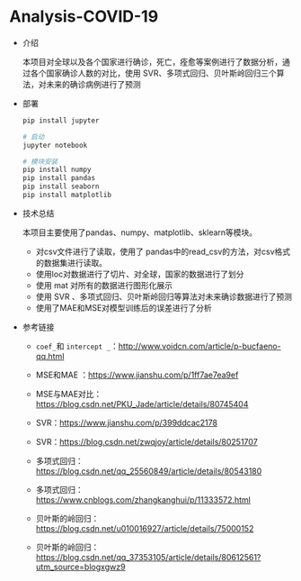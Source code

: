# Analysis-COVID-19

+ 介绍

  本项目对全球以及各个国家进行确诊，死亡，痊愈等案例进行了数据分析，通过各个国家确诊人数的对比，使用 SVR、多项式回归、贝叶斯岭回归三个算法，对未来的确诊病例进行了预测

+ 部署

  ```python
  pip install jupyter
  
  # 启动
  jupyter notebook
  
  # 模块安装
  pip install numpy
  pip install pandas
  pip install seaborn
  pip install matplotlib
  ```

+ 技术总结

  本项目主要使用了pandas、numpy、matplotlib、sklearn等模块。

  - 对csv文件进行了读取，使用了 pandas中的read_csv的方法，对csv格式的数据集进行读取。
  - 使用loc对数据进行了切片、对全球，国家的数据进行了划分
  - 使用 mat 对所有的数据进行图形化展示
  - 使用 SVR 、多项式回归、贝叶斯岭回归等算法对未来确诊数据进行了预测
  - 使用了MAE和MSE对模型训练后的误差进行了分析

+ 参考链接

  + `coef_`和 `intercept _`：http://www.voidcn.com/article/p-bucfaeno-qq.html

  + MSE和MAE ：https://www.jianshu.com/p/1ff7ae7ea9ef

  + MSE与MAE对比：https://blog.csdn.net/PKU_Jade/article/details/80745404

  + SVR：https://www.jianshu.com/p/399ddcac2178

  + SVR：https://blog.csdn.net/zwqjoy/article/details/80251707

  + 多项式回归：https://blog.csdn.net/qq_25560849/article/details/80543180

  + 多项式回归：https://www.cnblogs.com/zhangkanghui/p/11333572.html

  + 贝叶斯的岭回归：https://blog.csdn.net/u010016927/article/details/75000152

  + 贝叶斯的岭回归：https://blog.csdn.net/qq_37353105/article/details/80612561?utm_source=blogxgwz9
